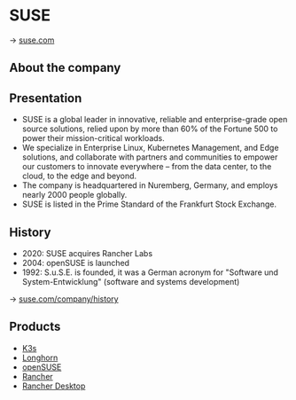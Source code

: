 # SUSE

→ [suse.com](https://www.suse.com/)

## About the company

## Presentation

* SUSE is a global leader in innovative, reliable and enterprise-grade open source solutions, relied upon by more than 60% of the Fortune 500 to power their mission-critical workloads.
* We specialize in Enterprise Linux, Kubernetes Management, and Edge solutions, and collaborate with partners and communities to empower our customers to innovate everywhere – from the data center, to the cloud, to the edge and beyond.
* The company is headquartered in Nuremberg, Germany, and employs nearly 2000 people globally.
* SUSE is listed in the Prime Standard of the Frankfurt Stock Exchange.

## History

* 2020: SUSE acquires Rancher Labs
* 2004: openSUSE is launched
* 1992: S.u.S.E. is founded, it was a German acronym for "Software und System-Entwicklung" (software and systems development)

→ [suse.com/company/history](https://www.suse.com/company/history/)

## Products

* [K3s](k3s.md)
* [Longhorn](longhorn.md)
* [openSUSE](opensuse.md)
* [Rancher](rancher.md)
* [Rancher Desktop](rancher-desktop.md)
